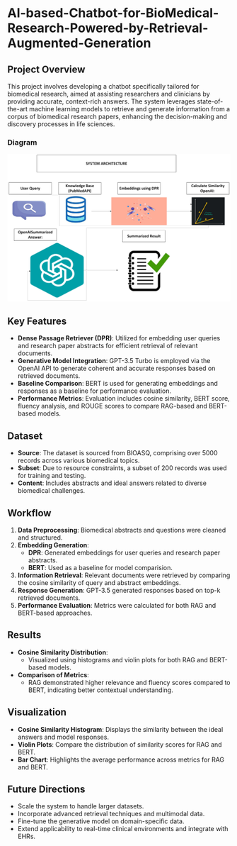 # AI-based-Chatbot-for-BioMedical-Research-Powered-by-Retrieval-Augmented-Generation

## Project Overview
This project involves developing a chatbot specifically tailored for biomedical research, aimed at assisting researchers and clinicians by providing accurate, context-rich answers. The system leverages state-of-the-art machine learning models to retrieve and generate information from a corpus of biomedical research papers, enhancing the decision-making and discovery processes in life sciences.

### Diagram
![System Architecture](images\System_Architecture.jpeg)

## Key Features
- **Dense Passage Retriever (DPR)**: Utilized for embedding user queries and research paper abstracts for efficient retrieval of relevant documents.
- **Generative Model Integration**: GPT-3.5 Turbo is employed via the OpenAI API to generate coherent and accurate responses based on retrieved documents.
- **Baseline Comparison**: BERT is used for generating embeddings and responses as a baseline for performance evaluation.
- **Performance Metrics**: Evaluation includes cosine similarity, BERT score, fluency analysis, and ROUGE scores to compare RAG-based and BERT-based models.

## Dataset
- **Source**: The dataset is sourced from BIOASQ, comprising over 5000 records across various biomedical topics.
- **Subset**: Due to resource constraints, a subset of 200 records was used for training and testing.
- **Content**: Includes abstracts and ideal answers related to diverse biomedical challenges.

## Workflow
1. **Data Preprocessing**: Biomedical abstracts and questions were cleaned and structured.
2. **Embedding Generation**: 
   - **DPR**: Generated embeddings for user queries and research paper abstracts.
   - **BERT**: Used as a baseline for model comparision.
3. **Information Retrieval**: Relevant documents were retrieved by comparing the cosine similarity of query and abstract embeddings.
4. **Response Generation**: GPT-3.5 generated responses based on top-k retrieved documents.
5. **Performance Evaluation**: Metrics were calculated for both RAG and BERT-based approaches.

## Results
- **Cosine Similarity Distribution**: 
  - Visualized using histograms and violin plots for both RAG and BERT-based models.
- **Comparison of Metrics**:
  - RAG demonstrated higher relevance and fluency scores compared to BERT, indicating better contextual understanding.

## Visualization
- **Cosine Similarity Histogram**: Displays the similarity between the ideal answers and model responses.
- **Violin Plots**: Compare the distribution of similarity scores for RAG and BERT.
- **Bar Chart**: Highlights the average performance across metrics for RAG and BERT.

## Future Directions
- Scale the system to handle larger datasets.
- Incorporate advanced retrieval techniques and multimodal data.
- Fine-tune the generative model on domain-specific data.
- Extend applicability to real-time clinical environments and integrate with EHRs.